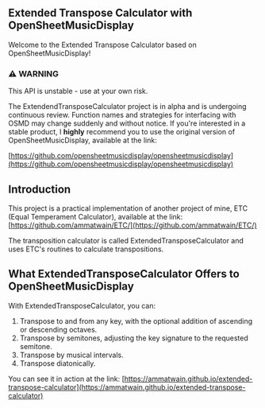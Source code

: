 ## Extended Transpose Calculator with OpenSheetMusicDisplay
Welcome to the Extended Transpose Calculator based on OpenSheetMusicDisplay!

### ⚠️ WARNING

This API is unstable - use at your own risk.

The ExtendendTransposeCalculator project is in alpha and is undergoing continuous review.
Function names and strategies for interfacing with OSMD may change suddenly and without notice.
If you're interested in a stable product, I **highly** recommend you to use the original version of OpenSheetMusicDisplay,
available at the link:

[https://github.com/opensheetmusicdisplay/opensheetmusicdisplay](https://github.com/opensheetmusicdisplay/opensheetmusicdisplay)

## Introduction

This project is a practical implementation of another
project of mine, ETC (Equal Temperament Calculator),
available at the link:
[https://github.com/ammatwain/ETC/](https://github.com/ammatwain/ETC/)

The transposition calculator is called ExtendedTransposeCalculator and uses ETC's routines to calculate transpositions.

## What ExtendedTransposeCalculator Offers to OpenSheetMusicDisplay

With ExtendedTransposeCalculator, you can:
1. Transpose to and from any key, with the optional addition of ascending or descending octaves.
2. Transpose by semitones, adjusting the key signature to the requested semitone.
3. Transpose by musical intervals.
4. Transpose diatonically.

You can see it in action at the link:
[https://ammatwain.github.io/extended-transpose-calculator](https://ammatwain.github.io/extended-transpose-calculator)
